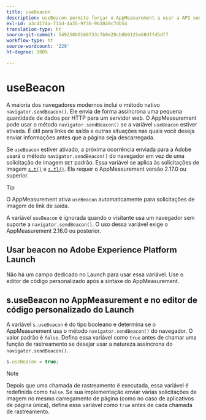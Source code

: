 ```yaml
---
title: useBeacon
description: useBeacon permite forçar o AppMeasurement a usar a API sendBeacon dos navegadores
exl-id: a3c4174a-711d-4a35-9f36-9b1049c7db54
translation-type: ht
source-git-commit: 549258b0168733c7b0e28cb8b9125e68dffd5df7
workflow-type: ht
source-wordcount: '229'
ht-degree: 100%

---
```


# useBeacon

A maioria dos navegadores modernos inclui o método nativo `navigator.sendBeacon()`. Ele envia de forma assíncrona uma pequena quantidade de dados por HTTP para um servidor web. O AppMeasurement pode usar o método `navigator.sendBeacon()` se a variável `useBeacon` estiver ativada. É útil para links de saída e outras situações nas quais você deseja enviar informações antes que a página seja descarregada.

Se `useBeacon` estiver ativado, a próxima ocorrência enviada para a Adobe usará o método `navigator.sendBeacon()` do navegador em vez de uma solicitação de imagem `GET` padrão. Essa variável se aplica às solicitações de imagem [`s.t()`](../functions/t-method.md) e [`s.tl()`](../functions/tl-method.md). Ela requer o AppMeasurement versão 2.17.0 ou superior.

>[!TIP]
>
>O AppMeasurement ativa `useBeacon` automaticamente para solicitações de imagem de link de saída.

A variável `useBeacon` é ignorada quando o visitante usa um navegador sem suporte a `navigator.sendBeacon()`. O uso dessa variável exige o AppMeasurement 2.16.0 ou posterior.

## Usar beacon no Adobe Experience Platform Launch

Não há um campo dedicado no Launch para usar essa variável. Use o editor de código personalizado após a sintaxe do AppMeasurement.

## s.useBeacon no AppMeasurement e no editor de código personalizado do Launch

A variável `s.useBeacon` é do tipo booleano e determina se o AppMeasurement usa o método `navigator.sendBeacon()` do navegador. O valor padrão é `false`. Defina essa variável como `true` antes de chamar uma função de rastreamento se desejar usar a natureza assíncrona do `navigator.sendBeacon()`.

```js
s.useBeacon = true;
```

>[!NOTE]
>
>Depois que uma chamada de rastreamento é executada, essa variável é redefinida como `false`. Se sua implementação enviar várias solicitações de imagem no mesmo carregamento de página (como no caso de aplicativos de página única), defina essa variável como `true` antes de cada chamada de rastreamento.
